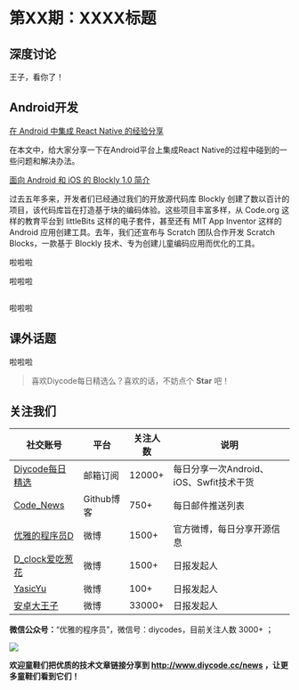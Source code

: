 # 第XX期：XXXX标题

## 深度讨论

[]()

王子，看你了！

## Android开发

[在 Android 中集成 React Native 的经验分享](http://tech.glowing.com/cn/react_native_practice_on_android/)

在本文中，给大家分享一下在Android平台上集成React Native的过程中碰到的一些问题和解决办法。

[面向 Android 和 iOS 的 Blockly 1.0 简介](http://developers.googleblog.cn/2017/06/android-ios-blockly-10.html)

过去五年多来，开发者们已经通过我们的开放源代码库 Blockly 创建了数以百计的项目，该代码库旨在打造基于块的编码体验。这些项目丰富多样，从 Code.org 这样的教育平台到 littleBits 这样的电子套件，甚至还有 MIT App Inventor 这样的 Android 应用创建工具。去年，我们还宣布与 Scratch 团队合作开发 Scratch Blocks，一款基于 Blockly 技术、专为创建儿童编码应用而优化的工具。

[]()

啦啦啦

[]()

啦啦啦

[]()

![]()

啦啦啦

## 课外话题

[]()

啦啦啦

> 喜欢Diycode每日精选么？喜欢的话，不妨点个 **Star** 吧！

## 关注我们

| 社交账号  |  平台  | 关注人数 | 说明 |
| -------- | -------- | -------- | -------- |
| [Diycode每日精选](http://list.qq.com/cgi-bin/qf_invite?id=d469993d2c888e971c0fbb2309c4d84256968386b126b967)|   邮箱订阅  | 12000+ | 每日分享一次Android、iOS、Swfit技术干货  |
| [Code_News](https://github.com/DiyCodes/code_news) |    Github博客  |750+ | 每日邮件推送列表  |
| [优雅的程序员D](http://weibo.com/u/5891258264) |   微博  | 1500+ | 官方微博，每日分享开源信息  |
| [D_clock爱吃葱花](http://weibo.com/u/2480694892)  |   微博  | 1500+ | 日报发起人  |
|[YasicYu](http://weibo.com/3917305697)  |   微博  | 100+ | 日报发起人  |
|[安卓大王子](http://weibo.com/apkbus/)   |   微博  | 33000+ | 日报发起人  |

**微信公众号：**“优雅的程序员”，微信号：diycodes，目前关注人数 3000+ ；

![](http://upload-images.jianshu.io/upload_images/1846413-b42abfa70f909099.jpg?imageMogr2/auto-orient/strip%7CimageView2/2/w/1240)

**欢迎童鞋们把优质的技术文章链接分享到 http://www.diycode.cc/news ，让更多童鞋们看到它们！**
